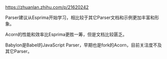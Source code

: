 https://zhuanlan.zhihu.com/p/21620242


Parser建议从Esprima开始学习，相比较于其它Parser文档和示例更加丰富和形象。

Acorn的性能和效率比Esprima更胜一筹，但是文档比较匮乏。

Babylon是Babel的JavaScript Parser，早期也是fork的Acorn，目前关注度不及其它Parser。
